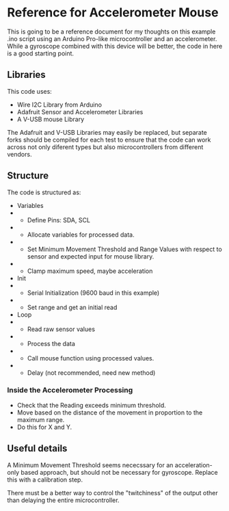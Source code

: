 # Reference for Accelerometer Mouse

This is going to be a reference document for my thoughts on this example .ino script using an Arduino Pro-like microcontroller and an accelerometer. While a gyroscope combined with this device will be better, the code in here is a good starting point.

## Libraries

This code uses:

- Wire I2C Library from Arduino
- Adafruit Sensor and Accelerometer Libraries
- A V-USB mouse Library

The Adafruit and V-USB Libraries may easily be replaced, but separate forks should be compiled for each test to ensure that the code can work across not only diferent types but also microcontrollers from different vendors.

## Structure

The code is structured as:

- Variables
- - Define Pins: SDA, SCL
- - Allocate variables for processed data.
- - Set Minimum Movement Threshold and Range Values with respect to sensor and expected input for mouse library.
- - Clamp maximum speed, maybe acceleration
- Init
- - Serial Initialization (9600 baud in this example)
- - Set range and get an initial read
- Loop
- - Read raw sensor values
- - Process the data
- - Call mouse function using processed values.
- - Delay (not recommended, need new method)

### Inside the Accelerometer Processing

- Check that the Reading exceeds minimum threshold.
- Move based on the distance of the movement in proportion to the maximum range.
- Do this for X and Y.

## Useful details

A Minimum Movement Threshold seems nececssary for an acceleration-only based approach, but should not be necessary for gyroscope. Replace this with a calibration step.

There must be a better way to control the "twitchiness" of the output other than delaying the entire microcontroller.
